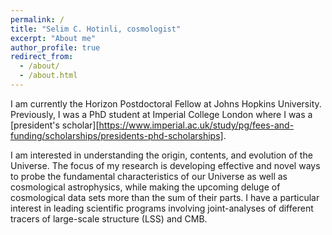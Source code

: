 ```yaml
---
permalink: /
title: "Selim C. Hotinli, cosmologist"
excerpt: "About me"
author_profile: true
redirect_from: 
  - /about/
  - /about.html
---
```


I am currently the Horizon Postdoctoral Fellow at Johns Hopkins University. Previously, I was a PhD student at Imperial College London where I was a [president's scholar][https://www.imperial.ac.uk/study/pg/fees-and-funding/scholarships/presidents-phd-scholarships].

I am interested in understanding the origin, contents, and evolution of the Universe. The focus of my research is developing effective and novel ways to probe the fundamental characteristics of our Universe as well as cosmological astrophysics, while making the upcoming deluge of cosmological data sets more than the sum of their parts. I have a particular interest in leading scientific programs involving joint-analyses of different tracers of large-scale structure (LSS) and CMB.
